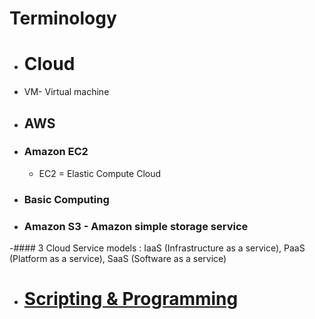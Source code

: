 # Terminology

- # Cloud
- VM- Virtual machine

- ## AWS
- ### Amazon EC2
  - EC2 = Elastic Compute Cloud


- ### Basic Computing 

- ### Amazon S3 - Amazon simple storage service

-#### 3 Cloud Service models : IaaS (Infrastructure as a service), PaaS (Platform as a service), SaaS (Software as a service)
  
  
- # [Scripting & Programming](https://github.com/hydropero/Terminology/blob/main/Programming.md)

